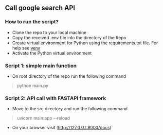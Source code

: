 
## Call google search API

### How to run the script?

 - Clone the repo to your local machine
 - Copy the received .env file into the directory of the Repo
 - Create virtual environment for Python using the requirements.txt file. For help see [venv](https://docs.python.org/3/library/venv.html)
 - Activate the Python virtual environment 

### Script 1: simple main function

 - On root directory of the repo run the following command
 
> python main.py

### Script 2: API call with FASTAPI framework

 - Move to the src directory and run the following command
 
 >  uvicorn main:app --reload
 
 - On your browser visit (http://127.0.0.1:8000/docs)
